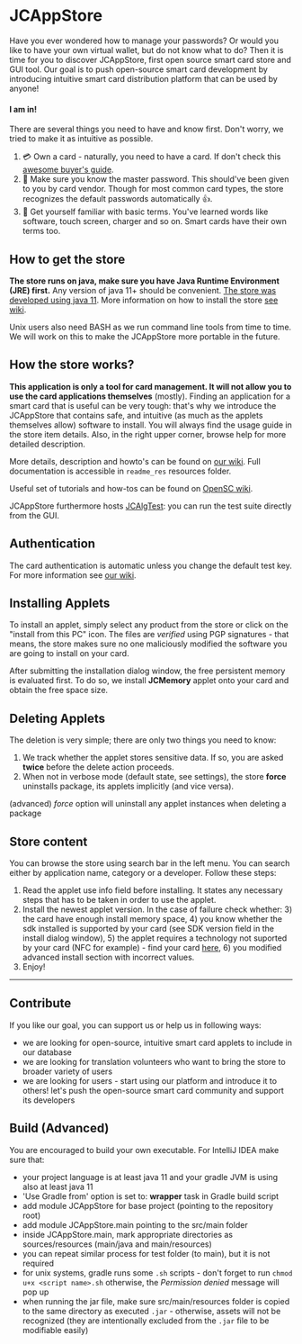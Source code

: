 # JCAppStore 

Have you ever wondered how to manage your passwords? Or would you like to have your own virtual wallet, but do not know what to do? Then it is time for you to discover JCAppStore, first open source smart card store and GUI tool. Our goal is to push open-source smart card development by introducing intuitive smart card distribution platform that can be used by anyone!

#### I am in! ####

There are several things you need to have and know first. Don't worry, we tried to make it as 
intuitive as possible.

1. :credit_card: Own a card - naturally, you need to have a card. If don't check this 
[awesome buyer's guide](https://github.com/martinpaljak/GlobalPlatformPro/tree/master/docs/JavaCardBuyersGuide). 
2. :key: Make sure you know the master password. This should've been given to you 
by card vendor. Though for most common card types, the store recognizes the default passwords 
automatically :thumbsup:.
3. :abcd: Get yourself familiar with basic terms. You've learned words like software, touch 
screen, charger and so on. Smart cards have their own terms too.

How to get the store
-----

**The store runs on java, make sure you have Java Runtime Environment (JRE) first.** Any version of java 11+ should be convenient. [The store was developed using java 11](https://www.oracle.com/java/technologies/javase-jdk11-downloads.html).
More information on how to install the store [see wiki](https://github.com/crocs-muni/JCAppStore/wiki/Installation-&-First-Run). 

Unix users also need BASH as we run command line tools from time to time. We will work on this to make the JCAppStore more portable in the future.

How the store works?
------

**This application is only a tool for card management. It will not allow you to use the card 
applications themselves** (mostly). Finding an application for a smart card that is useful can be very tough: 
that's why we introduce the JCAppStore that contains safe, and intuitive (as much as the applets themselves allow) software to install. 
You will always find the usage guide in the store item details. 
Also, in the right upper corner, browse help for more detailed description. 

More details, description and
 howto's can be found on [our wiki](https://github.com/crocs-muni/JCAppStore/wiki). Full documentation is accessible in `readme_res` resources folder.

Useful set of tutorials and how-tos can be found on [OpenSC wiki](https://github.com/OpenSC/OpenSC/wiki/Using-smart-cards-with-applications).

JCAppStore furthermore hosts [JCAlgTest](https://github.com/crocs-muni/JCAlgTest): you can run the test suite directly from the GUI.

Authentication
-----
The card authentication is automatic unless you change the default test key. For more information see [our wiki](https://github.com/crocs-muni/JCAppStore/wiki/Inserting-a-new-card).


Installing Applets
-----
To install an applet, simply select any product from the store or click on the "install from this PC" icon. The files are _verified_
using PGP signatures - that means, the store makes sure no one maliciously modified the software you are going to install on your card.

After submitting the installation dialog window, the free persistent memory is evaluated first. To do so, we install **JCMemory** applet onto
your card and obtain the free space size. 


Deleting Applets
-----
The deletion is very simple; there are only two things you need to know:
1) We track whether the applet stores sensitive data. If so, you are asked **twice** before the delete action proceeds.
2) When not in verbose mode (default state, see settings), the store **force** uninstalls package, its applets implicitly (and vice versa). 

 (advanced) _force_ option will uninstall any applet instances when deleting a package


Store content
-----
You can browse the store using search bar in the left menu. You can search either by application name, category or a developer. Follow these steps:

1) Read the applet use info field before installing. It states any necessary steps that has to be taken in order to use the applet.
2) Install the newest applet version. In the case of failure check whether:
    3) the card have enough install memory space,
    4) you know whether the sdk installed is supported by your card (see SDK version field in the install dialog window),
    5) the applet requires a technology not suported by your card (NFC for example) - find your card [here](https://www.fi.muni.cz/~xsvenda/jcalgtest/),
    6) you modified advanced install section with incorrect values.
6) Enjoy!    

___

## Contribute
If you like our goal, you can support us or help us in following ways:
- we are looking for open-source, intuitive smart card applets to include in our database
- we are looking for translation volunteers who want to bring the store to broader variety of users
- we are looking for users - start using our platform and introduce it to others! let's push the open-source smart card community and support its developers


Build (Advanced)
-----
You are encouraged to build your own executable. For IntelliJ IDEA make sure that:
 - your project language is at least java 11 and your gradle JVM is using also at least java 11
 - 'Use Gradle from' option is set to: **wrapper** task in Gradle build script
 - add module JCAppStore for base project (pointing to the repository root)
 - add module JCAppStore.main pointing to the src/main folder
 - inside JCAppStore.main, mark appropriate directories as sources/resources (main/java and main/resources)
 - you can repeat similar process for test folder (to main), but it is not required
 - for unix systems, gradle runs some `.sh` scripts - don't forget to run `chmod u+x <script name>.sh`  otherwise, the _Permission denied_ message will pop up
 - when running the jar file, make sure src/main/resources folder is copied to the same directory as executed `.jar` - otherwise, 
 assets will not be recognized (they are intentionally excluded from the `.jar` file to be modifiable easily)
